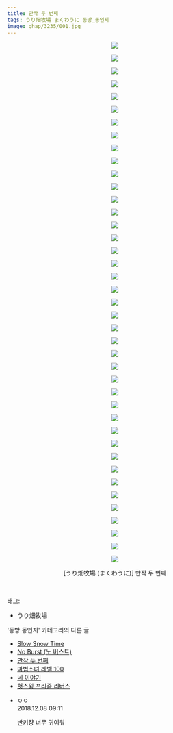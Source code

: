 ```yaml
---
title: 만작 두 번째
tags: うり畑牧場 まくわうに 동방_동인지
image: ghap/3235/001.jpg
---
```

<div class="article">
<p style="text-align: center; clear: none; float: none;"><img src="{{ site.nasurl }}/ghap/3235/001.jpg"/></p>
<p style="text-align: center; clear: none; float: none;"><img src="{{ site.nasurl }}/ghap/3235/002.jpg"/></p>
<p style="text-align: center; clear: none; float: none;"><img src="{{ site.nasurl }}/ghap/3235/003.jpg"/></p>
<p style="text-align: center; clear: none; float: none;"><img src="{{ site.nasurl }}/ghap/3235/004.jpg"/></p>
<p style="text-align: center; clear: none; float: none;"><img src="{{ site.nasurl }}/ghap/3235/005.jpg"/></p>
<p style="text-align: center; clear: none; float: none;"><img src="{{ site.nasurl }}/ghap/3235/006.jpg"/></p>
<p style="text-align: center; clear: none; float: none;"><img src="{{ site.nasurl }}/ghap/3235/007.jpg"/></p>
<p style="text-align: center; clear: none; float: none;"><img src="{{ site.nasurl }}/ghap/3235/008.jpg"/></p>
<p style="text-align: center; clear: none; float: none;"><img src="{{ site.nasurl }}/ghap/3235/009.jpg"/></p>
<p style="text-align: center; clear: none; float: none;"><img src="{{ site.nasurl }}/ghap/3235/010.jpg"/></p>
<p style="text-align: center; clear: none; float: none;"><img src="{{ site.nasurl }}/ghap/3235/011.jpg"/></p>
<p style="text-align: center; clear: none; float: none;"><img src="{{ site.nasurl }}/ghap/3235/012.jpg"/></p>
<p style="text-align: center; clear: none; float: none;"><img src="{{ site.nasurl }}/ghap/3235/013.jpg"/></p>
<p style="text-align: center; clear: none; float: none;"><img src="{{ site.nasurl }}/ghap/3235/014.jpg"/></p>
<p style="text-align: center; clear: none; float: none;"><img src="{{ site.nasurl }}/ghap/3235/015.jpg"/></p>
<p style="text-align: center; clear: none; float: none;"><img src="{{ site.nasurl }}/ghap/3235/016.jpg"/></p>
<p style="text-align: center; clear: none; float: none;"><img src="{{ site.nasurl }}/ghap/3235/017.jpg"/></p>
<p style="text-align: center; clear: none; float: none;"><img src="{{ site.nasurl }}/ghap/3235/018.jpg"/></p>
<p style="text-align: center; clear: none; float: none;"><img src="{{ site.nasurl }}/ghap/3235/019.jpg"/></p>
<p style="text-align: center; clear: none; float: none;"><img src="{{ site.nasurl }}/ghap/3235/020.jpg"/></p>
<p style="text-align: center; clear: none; float: none;"><img src="{{ site.nasurl }}/ghap/3235/021.jpg"/></p>
<p style="text-align: center; clear: none; float: none;"><img src="{{ site.nasurl }}/ghap/3235/022.jpg"/></p>
<p style="text-align: center; clear: none; float: none;"><img src="{{ site.nasurl }}/ghap/3235/023.jpg"/></p>
<p style="text-align: center; clear: none; float: none;"><img src="{{ site.nasurl }}/ghap/3235/024.jpg"/></p>
<p style="text-align: center; clear: none; float: none;"><img src="{{ site.nasurl }}/ghap/3235/025.jpg"/></p>
<p style="text-align: center; clear: none; float: none;"><img src="{{ site.nasurl }}/ghap/3235/026.jpg"/></p>
<p style="text-align: center; clear: none; float: none;"><img src="{{ site.nasurl }}/ghap/3235/027.jpg"/></p>
<p style="text-align: center; clear: none; float: none;"><img src="{{ site.nasurl }}/ghap/3235/028.jpg"/></p>
<p style="text-align: center; clear: none; float: none;"><img src="{{ site.nasurl }}/ghap/3235/029.jpg"/></p>
<p style="text-align: center; clear: none; float: none;"><img src="{{ site.nasurl }}/ghap/3235/030.jpg"/></p>
<p style="text-align: center; clear: none; float: none;"><img src="{{ site.nasurl }}/ghap/3235/031.jpg"/></p>
<p style="text-align: center; clear: none; float: none;"><img src="{{ site.nasurl }}/ghap/3235/032.jpg"/></p>
<p style="text-align: center; clear: none; float: none;"><img src="{{ site.nasurl }}/ghap/3235/033.jpg"/></p>
<p style="text-align: center; clear: none; float: none;"><img src="{{ site.nasurl }}/ghap/3235/034.jpg"/></p>
<p style="text-align: center; clear: none; float: none;"><img src="{{ site.nasurl }}/ghap/3235/035.jpg"/></p>
<p style="text-align: center; clear: none; float: none;"><img src="{{ site.nasurl }}/ghap/3235/036.jpg"/></p>
<p style="text-align: center; clear: none; float: none;"><img src="{{ site.nasurl }}/ghap/3235/037.jpg"/></p>
<p style="text-align: center; clear: none; float: none;"><img src="{{ site.nasurl }}/ghap/3235/038.jpg"/></p>
<p style="text-align: center; clear: none; float: none;"><img src="{{ site.nasurl }}/ghap/3235/039.jpg"/></p>
<p style="text-align: center; clear: none; float: none;"><img src="{{ site.nasurl }}/ghap/3235/040.jpg"/></p>
<p style="text-align: center; clear: none; float: none;"><img src="{{ site.nasurl }}/ghap/3235/041.jpg"/></p>
<p style="text-align: center; clear: none; float: none;">[うり畑牧場 (まくわうに)] 만작 두 번째</p>
<p><br/></p>
</div><div class="tagTrail">
<p>태그: </p>
<ul>
<li>うり畑牧場</li>
</ul>
</div><div class="another">
<p>'동방 동인지' 카테고리의 다른 글</p>
<ul>
<li><a href="/2017-05-13-ghap_3237">Slow Snow Time</a></li>
<li><a href="/2017-05-13-ghap_3236">No Burst (노 버스트)</a></li>
<li><a href="/2017-05-13-ghap_3235">만작 두 번째</a></li>
<li><a href="/2017-05-13-ghap_3234">마법소녀 레벨 100</a></li>
<li><a href="/2017-05-10-ghap_3231">네 이야기</a></li>
<li><a href="/2017-05-10-ghap_3230">헛스윙 프리즘 리버스</a></li>
</ul>
</div><div class="cb_module cb_fluid">
<div class="cb_wrt cb_profile">
<div class="comment">
<ul>
<li class="cb_thumb_off" id="comment15383834">
<div class="cb_comment_area">
<div class="cb_info_area">
<div class="cb_section">
<span class="cb_nick_name">ㅇㅇ</span>
</div>
<div class="cb_section">
<span class="cb_date">2018.12.08 09:11 </span>
</div>
</div>
<div class="cb_dsc_comment">
<p class="cb_dsc">
											반키쟝 너무 귀여워
										</p>
</div>
</div></li>
</ul>
</div>
</div><!-- commentList close -->
</div>